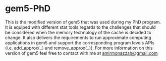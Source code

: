 # gem5-PhD
This is the modified version of gem5 that was used during my PhD program. It is equiped with different stat tools regards to the challenges that should be considered when the memory technology of the cache is decided to change. It also delivers the requirements to run approximate computing applications in gem5 and support the corresponding program levels APIs (i.e. add_approx(..) and remove_approx(..)). For more information on this version of gem5 feel free to contact with me at amirmonazzah@gmail.com
